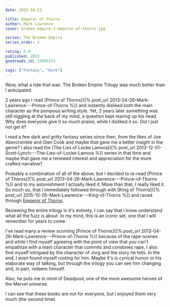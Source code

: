 ```yaml
---
date: 2015-10-22

title: Emperor of Thorns
author: Mark Lawrence
cover: broken-empire-3-emperor-of-thorns.jpg

series: The Broken Empire
series_order: 3

rating: 5.0
published: 2013
goodreads_id: 15985373

tags: ["Fantasy", "Dark"]
---
```


Wow, what a ride that was. The Broken Empire Trilogy was much better than I anticipated.

<!--more-->

2 years ago I read [Prince of Thorns]({% post_url 2013-04-26-Mark-Lawrence---Prince-of-Thorns %}) and instantly disliked both the main character as the pompous writing style. Yet, 2 years later something was still niggling at the back of my mind, a question kept rearing up his head. Why does everyone give it so much praise, while I disliked it so. Did I just not get it?

I read a few dark and gritty fantasy series since then, from the likes of Joe Abercrombie and Glen Cook and maybe that gave me a better insight in the genre? I also read the [The Lies of Locke Lamora]({% post_url 2013-12-01-Scott-Lynch---The-Lies-of-Locke-Lamora %}) series in that time and maybe that gave me a renewed interest and appreciation for the more crafted narrative?

Probably a combination of all of the above, but I decided to re-read [Prince of Thorns]({% post_url 2013-04-26-Mark-Lawrence---Prince-of-Thorns %}) and to my astonishment I actually liked it. More than that, I really liked it. So much so, that I immediately followed through with [King of Thorns]({% post_url 2015-10-05-Mark-Lawrence---King-of-Thorns %}) and raced through [Emperor of Thorns]().

Reviewing the entire trilogy in it's entirety, I can say that I know understand what all the fuzz is about. In my mind, this is an iconic set, one that I will remember for years to come.

I've read many a review scorning [Prince of Thorns]({% post_url 2013-04-26-Mark-Lawrence---Prince-of-Thorns %}) because of the rape-scenes and while I find myself agreeing with the point of view that you can't empathize with a main character that commits and condones rape, I also find myself intrigued by the character of Jorg and the story he tells. In the end, I even found myself rooting for him. Maybe it's is cynical humor or his elaborate way of talking, but through the trilogy you can see him changing and, in part, redeem himself.

Also, he puts me in mind of Deadpool, one of the more awesome heroes of the Marvel universe.

I can see that these books are not for everyone, but I enjoyed them very much (the second time).
